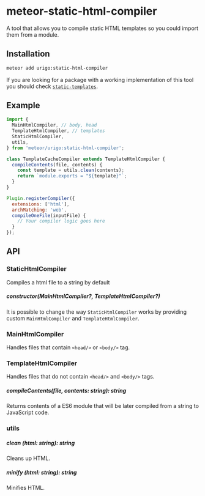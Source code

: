# meteor-static-html-compiler

A tool that allows you to compile static HTML templates so you could import them from a module.

## Installation

```bash
meteor add urigo:static-html-compiler
```

If you are looking for a package with a working implementation of this tool you should check [`static-templates`](https://github.com/Urigo/meteor-static-templates).

## Example

```js
import {
  MainHtmlCompiler, // body, head
  TemplateHtmlCompiler, // templates
  StaticHtmlCompiler,
  utils,
} from 'meteor/urigo:static-html-compiler';

class TemplateCacheCompiler extends TemplateHtmlCompiler {
  compileContents(file, contents) {
    const template = utils.clean(contents);
    return `module.exports = "${template}"`;
  }
}

Plugin.registerCompiler({
  extensions: ['html'],
  archMatching: 'web',
  compileOneFile(inputFile) {
    // Your compiler logic goes here
  }
});

```

## API

### StaticHtmlCompiler

Compiles a html file to a string by default

##### constructor(MainHtmlCompiler?, TemplateHtmlCompiler?)

It is possible to change the way `StaticHtmlCompiler` works by providing custom `MainHtmlCompiler` and `TemplateHtmlCompiler`.


### MainHtmlCompiler

Handles files that contain `<head/>` or `<body/>` tag.

### TemplateHtmlCompiler

Handles files that do not contain `<head/>` and `<body/>` tags.

##### compileContents(file, contents: string): string

Returns contents of a ES6 module that will be later compiled from a string to JavaScript code.

### utils

##### clean (html: string): string

Cleans up HTML.

##### minify (html: string): string

Minifies HTML.
